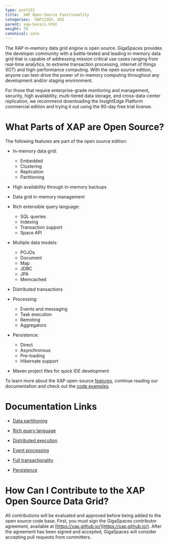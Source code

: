 ```yaml
---
type: post122
title:  XAP Open-Source Functionality
categories:  XAP122GS, OSS
parent: xap-basics.html
weight: 70
canonical: auto
---
```



The XAP in-memory data grid engine is open source. GigaSpaces provides the developer community with a battle-tested and leading in-memory data grid that is capable of addressing mission critical use cases ranging from real-time analytics, to extreme transaction processing, internet of things (IOT) and high-performance computing. With the open source edition, anyone can test-drive the power of in-memory computing throughout any development and/or staging environment.

For those that require enterprise-grade monitoring and management, security, high availability, multi-tiered data storage, and cross-data-center replication, we recommend downloading the InsightEdge Platform commercial edition and trying it out using the 90-day free trial license.

# What Parts of XAP are Open Source?

The following features are part of the open source edition:

* In-memory data grid: 
  * Embedded
  * Clustering
  * Replication
  * Partitioning

* High availability through in-memory backups

* Data grid in-memory management

* Rich extensible query language:
  * SQL queries
  * Indexing
  * Transaction support
  * Space API

* Multiple data models:
  * POJOs
  * Document
  * Map
  * JDBC
  * JPA
  * Memcached

* Distributed transactions

* Processing:
  * Events and messaging
  * Task execution
  * Remoting
  * Aggregators

* Persistence:
  * Direct
  * Asynchronous
  * Pre-loading
  * Hibernate support

* Maven project files for quick IDE development

To learn more about the XAP open-source [features](https://xap.github.io/), continue reading our documentation and check out the [code examples](https://github.com/xap/xap/tree/master/xap-examples).

# Documentation Links

*  [Data partitioning](../started/data-partitioning.html)

* [Rich query language](../started/xap-tutorial-part1.html)

* [Distributed execution](../started/xap-tutorial-part3.html)

* [Event processing](../started/xap-tutorial-part4.html)

* [Full transactionality](../started/xap-tutorial-part6.html)

* [Persistence](../started/xap-tutorial-part7.html)

# How Can I Contribute to the XAP Open Source Data Grid?

All contributions will be evaluated and approved before being added to the open source code base. First, you must sign the GigaSpaces contributor agreement, available at [https://xap.github.io/](https://xap.github.io/). After the agreement has been signed and accepted, GigaSpaces will consider accepting pull requests from committers.

 

